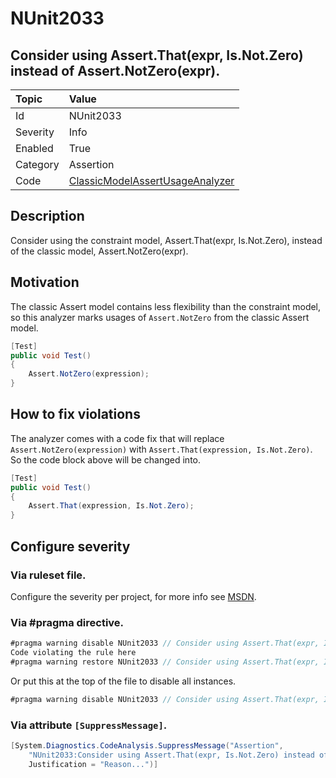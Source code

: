# NUnit2033

## Consider using Assert.That(expr, Is.Not.Zero) instead of Assert.NotZero(expr).

| Topic    | Value
| :--      | :--
| Id       | NUnit2033
| Severity | Info
| Enabled  | True
| Category | Assertion
| Code     | [ClassicModelAssertUsageAnalyzer](https://github.com/nunit/nunit.analyzers/blob/master/src/nunit.analyzers/ClassicModelAssertUsage/ClassicModelAssertUsageAnalyzer.cs)

## Description

Consider using the constraint model, Assert.That(expr, Is.Not.Zero), instead of the classic model, Assert.NotZero(expr).

## Motivation

The classic Assert model contains less flexibility than the constraint model,
so this analyzer marks usages of `Assert.NotZero` from the classic Assert model.

```csharp
[Test]
public void Test()
{
    Assert.NotZero(expression);
}
```

## How to fix violations

The analyzer comes with a code fix that will replace `Assert.NotZero(expression)` with
`Assert.That(expression, Is.Not.Zero)`. So the code block above will be changed into.

```csharp
[Test]
public void Test()
{
    Assert.That(expression, Is.Not.Zero);
}
```

<!-- start generated config severity -->
## Configure severity

### Via ruleset file.

Configure the severity per project, for more info see [MSDN](https://msdn.microsoft.com/en-us/library/dd264949.aspx).

### Via #pragma directive.

```csharp
#pragma warning disable NUnit2033 // Consider using Assert.That(expr, Is.Not.Zero) instead of Assert.NotZero(expr).
Code violating the rule here
#pragma warning restore NUnit2033 // Consider using Assert.That(expr, Is.Not.Zero) instead of Assert.NotZero(expr).
```

Or put this at the top of the file to disable all instances.

```csharp
#pragma warning disable NUnit2033 // Consider using Assert.That(expr, Is.Not.Zero) instead of Assert.NotZero(expr).
```

### Via attribute `[SuppressMessage]`.

```csharp
[System.Diagnostics.CodeAnalysis.SuppressMessage("Assertion",
    "NUnit2033:Consider using Assert.That(expr, Is.Not.Zero) instead of Assert.NotZero(expr).",
    Justification = "Reason...")]
```
<!-- end generated config severity -->

